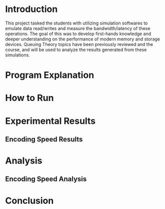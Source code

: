 # Introduction

This project tasked the students with utilizing simulation softwares to emulate data read/writes and measure the bandwidth/latency of these operations.  The goal of this was to develop first-hands knowledge and deeper understanding on the performance of modern memory and storage devices.  Queuing Theory topics have been previously reviewed and the course, and will be used to analyze the results generated from these simulations.

# Program Explanation


# How to Run


# Experimental Results
## Encoding Speed Results


# Analysis
## Encoding Speed Analysis

# Conclusion



